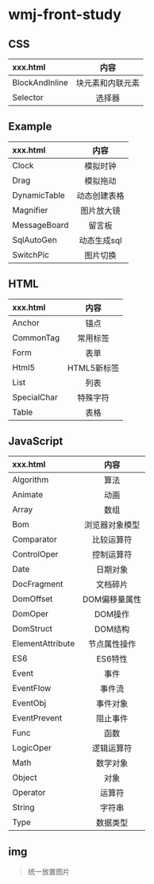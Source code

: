 # wmj-front-study
## CSS
|xxx.html|内容
|:-|:-:|
|BlockAndInline|块元素和内联元素
|Selector|选择器
## Example
|xxx.html|内容
|:-|:-:|
|Clock|模拟时钟
|Drag|模拟拖动
|DynamicTable|动态创建表格
|Magnifier|图片放大镜
|MessageBoard|留言板
|SqlAutoGen|动态生成sql
|SwitchPic|图片切换
## HTML
|xxx.html|内容
|:-|:-:|
|Anchor|锚点
|CommonTag|常用标签
|Form|表单
|Html5|HTML5新标签
|List|列表
|SpecialChar|特殊字符
|Table|表格
## JavaScript
|xxx.html|内容
|:-|:-:|
|Algorithm|算法
|Animate|动画
|Array|数组
|Bom|浏览器对象模型
|Comparator|比较运算符
|ControlOper|控制运算符
|Date|日期对象
|DocFragment|文档碎片
|DomOffset|DOM偏移量属性
|DomOper|DOM操作
|DomStruct|DOM结构
|ElementAttribute|节点属性操作
|ES6|ES6特性
|Event|事件
|EventFlow|事件流
|EventObj|事件对象
|EventPrevent|阻止事件
|Func|函数
|LogicOper|逻辑运算符
|Math|数学对象
|Object|对象
|Operator|运算符
|String|字符串
|Type|数据类型
## img
> 统一放置图片
